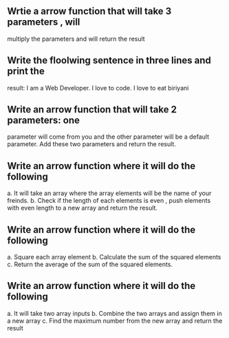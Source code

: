 ## Wrtie a arrow function that will take 3 parameters , will
multiply the parameters and will return the result
## Write the floolwing sentence in three lines and print the
result: I am a Web Developer. I love to code. I love to eat
biriyani
## Write an arrow function that will take 2 parameters: one
parameter will come from you and the other parameter will be a
default parameter. Add these two parameters and return the
result.
## Write an arrow function where it will do the following
a. It will take an array where the array elements will be the
name of your freinds.
b. Check if the length of each elements is even , push
elements with even length to a new array and return the
result.
## Write an arrow function where it will do the following
a. Square each array element
b. Calculate the sum of the squared elements
c. Return the average of the sum of the squared elements.
## Write an arrow function where it will do the following
a. It will take two array inputs
b. Combine the two arrays and assign them in a new array
c. Find the maximum number from the new array and return
the result